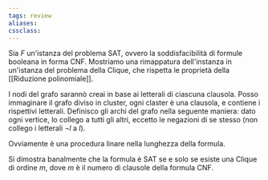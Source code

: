 ```yaml
---
tags: review
aliases:
cssclass:
---
```

 
Sia $F$ un'istanza del problema SAT, ovvero la soddisfacibilità di formule booleana in forma CNF.
Mostriamo una rimappatura dell'instanza in un'istanza del problema della Clique, che rispetta le proprietà della [[Riduzione polinomiale]].

I nodi del grafo sarannò creai in base ai letterali di ciascuna clausola. Posso immaginare il grafo diviso in cluster, ogni claster è una clausola, e contiene i rispettivi letterali. 
Definisco gli archi del grafo nella seguente maniera: dato ogni vertice, lo collego a tutti gli altri, eccetto le negazioni di se stesso (non collego i letterali $\neg l$  a $l$). 

Ovviamente è una procedura linare nella lunghezza della formula. 

Si dimostra banalmente che la formula è SAT se e solo se esiste una Clique di ordine $m$, dove $m$ è il numero di clausole della formula CNF.

